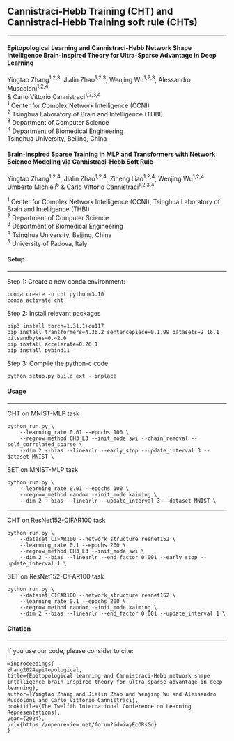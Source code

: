 ## Cannistraci-Hebb Training (CHT) and Cannistraci-Hebb Training soft rule (CHTs)

--------

#### Epitopological Learning and Cannistraci-Hebb Network Shape Intelligence Brain-Inspired Theory for Ultra-Sparse Advantage in Deep Learning

Yingtao Zhang<sup>1,2,3</sup>, Jialin Zhao<sup>1,2,3</sup>, Wenjing Wu<sup>1,2,3</sup>, Alessandro Muscoloni<sup>1,2,4</sup>  
& Carlo Vittorio Cannistraci<sup>1,2,3,4</sup>  
<sup>1</sup> Center for Complex Network Intelligence (CCNI)  
<sup>2</sup> Tsinghua Laboratory of Brain and Intelligence (THBI)  
<sup>3</sup> Department of Computer Science  
<sup>4</sup> Department of Biomedical Engineering  
Tsinghua University, Beijing, China  


#### Brain-inspired Sparse Training in MLP and Transformers with Network Science Modeling via Cannistraci-Hebb Soft Rule


Yingtao Zhang<sup>1,2,4</sup>, Jialin Zhao<sup>1,2,4</sup>, Ziheng Liao<sup>1,2,4</sup>, Wenjing Wu<sup>1,2,4</sup>  
Umberto Michieli<sup>5</sup> & Carlo Vittorio Cannistraci<sup>1,2,3,4</sup>

<sup>1</sup> Center for Complex Network Intelligence (CCNI), Tsinghua Laboratory of Brain and Intelligence (THBI)  
<sup>2</sup> Department of Computer Science  
<sup>3</sup> Department of Biomedical Engineering  
<sup>4</sup> Tsinghua University, Beijing, China  
<sup>5</sup> University of Padova, Italy  


#### Setup

------

Step 1: Create a new conda environment:

```
conda create -n cht python=3.10
conda activate cht
```



Step 2: Install relevant packages

```
pip3 install torch=1.31.1+cu117
pip install transformers=4.36.2 sentencepiece=0.1.99 datasets=2.16.1 bitsandbytes=0.42.0
pip install accelerate=0.26.1
pip install pybind11
```

Step 3: Compile the python-c code

```
python setup.py build_ext --inplace
```

#### Usage

----

CHT on MNIST-MLP task

```
python run.py \
	--learning_rate 0.01 --epochs 100 \
	--regrow_method CH3_L3 --init_mode swi --chain_removal --self_correlated_sparse \
	--dim 2 --bias --linearlr --early_stop --update_interval 3 --dataset MNIST \
```



SET on MNIST-MLP task

```
python run.py \
	--learning_rate 0.01 --epochs 100 \
	--regrow_method random --init_mode kaiming \
	--dim 2 --bias --linearlr --update_interval 3 --dataset MNIST \
```

-------

CHT on ResNet152-CIFAR100 task

```
python run.py \
	--dataset CIFAR100 --network_structure resnet152 \
	--learning_rate 0.1 --epochs 200 \
	--regrow_method CH3_L3 --init_mode swi \
	--dim 2 --bias --linearlr --end_factor 0.001 --early_stop --update_interval 1 \
```



SET on ResNet152-CIFAR100 task

```
python run.py \
	--dataset CIFAR100 --network_structure resnet152 \
	--learning_rate 0.1 --epochs 200 \
	--regrow_method random --init_mode kaiming \
	--dim 2 --bias --linearlr --end_factor 0.001 --update_interval 1 \
```



#### Citation

----

If you use our code, please consider to cite:

```
@inproceedings{
zhang2024epitopological,
title={Epitopological learning and Cannistraci-Hebb network shape intelligence brain-inspired theory for ultra-sparse advantage in deep learning},
author={Yingtao Zhang and Jialin Zhao and Wenjing Wu and Alessandro Muscoloni and Carlo Vittorio Cannistraci},
booktitle={The Twelfth International Conference on Learning Representations},
year={2024},
url={https://openreview.net/forum?id=iayEcORsGd}
}
```

